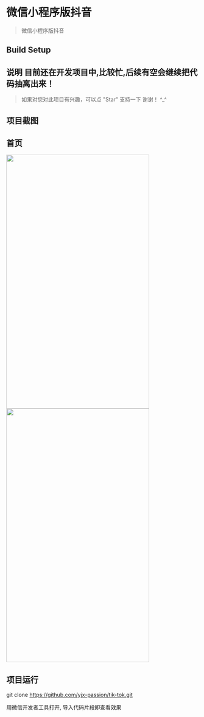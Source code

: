 # 微信小程序版抖音

> 微信小程序版抖音

## Build Setup

## 说明   目前还在开发项目中,比较忙,后续有空会继续把代码抽离出来！
>  如果对您对此项目有兴趣，可以点 "Star" 支持一下 谢谢！ ^_^

## 项目截图

## 首页

<!--![image](https://github.com/endless-z/vue2.0-music-app/blob/master/src/components/img/music1.png)

![image](https://github.com/endless-z/vue2.0-music-app/blob/master/src/components/img/music.png)-->

<img width="375" height="667" src="https://github.com/endless-z/tik-tok/blob/master/assets/image/index.png"/>
<img width="375" height="667" src="https://github.com/endless-z/tik-tok/blob/master/assets/image/contentmodal.png"/>

## 项目运行

git clone https://github.com/yjx-passion/tik-tok.git

用微信开发者工具打开, 导入代码片段即查看效果
